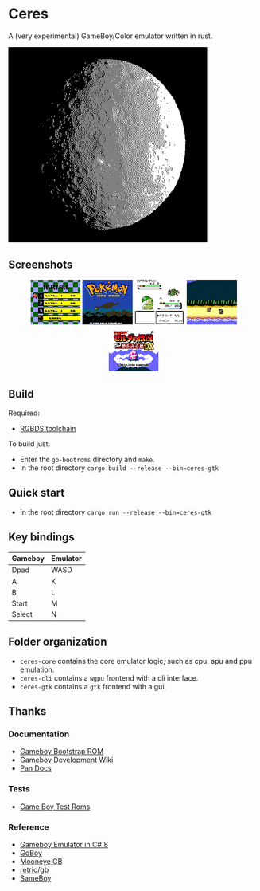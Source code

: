 # Ceres

A (very experimental) GameBoy/Color emulator written in rust.

![logo](https://github.com/remind-me-later/ceres-images/blob/main/ceres.webp?raw=true)

## Screenshots

<p align="center" width="100%">
    <img width="20%" src="https://github.com/remind-me-later/ceres-images/blob/main/kirby_dream.webp?raw=true"> 
    <img width="20%" src="https://github.com/remind-me-later/ceres-images/blob/main/pokemon_silver.webp?raw=true"> 
    <img width="20%" src="https://github.com/remind-me-later/ceres-images/blob/main/pokemon_crystal.webp?raw=true">   
    <img width="20%" src="https://github.com/remind-me-later/ceres-images/blob/main/zelda_yume_1.webp?raw=true"> 
    <img width="20%" src="https://github.com/remind-me-later/ceres-images/blob/main/zelda_yume_2.webp?raw=true"> 
</p>

## Build

Required:

- [RGBDS toolchain](https://rgbds.gbdev.io/)

To build just:

- Enter the `gb-bootroms` directory and `make`.
- In the root directory `cargo build --release --bin=ceres-gtk`

## Quick start

- In the root directory `cargo run --release --bin=ceres-gtk`

## Key bindings

| Gameboy | Emulator |
| ------- | -------- |
| Dpad    | WASD     |
| A       | K        |
| B       | L        |
| Start   | M        |
| Select  | N        |

## Folder organization

- `ceres-core` contains the core emulator logic, such as cpu, apu and ppu emulation.
- `ceres-cli` contains a `wgpu` frontend with a cli interface.
- `ceres-gtk` contains a `gtk` frontend with a gui.

## Thanks

### Documentation

- [Gameboy Bootstrap ROM](https://gbdev.gg8.se/wiki/articles/Gameboy_Bootstrap_ROM#Contents_of_the_ROM)
- [Gameboy Development Wiki](https://gbdev.gg8.se/wiki/articles/Main_Page)
- [Pan Docs](https://gbdev.io/pandocs/)

### Tests

- [Game Boy Test Roms](https://github.com/c-sp/gameboy-test-roms)

### Reference

- [Gameboy Emulator in C# 8](https://github.com/DaveTCode/gameboy-emulator-dotnet)
- [GoBoy](https://github.com/Humpheh/goboy)
- [Mooneye GB](https://github.com/Gekkio/mooneye-gb)
- [retrio/gb](https://github.com/retrio/gb)
- [SameBoy](https://github.com/LIJI32/SameBoy)
